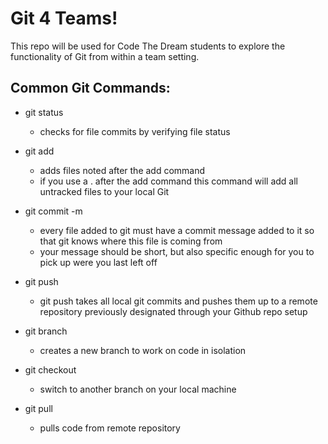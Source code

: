 # Git 4 Teams!

This repo will be used for Code The Dream students to explore the functionality of Git from within a team setting.

## Common Git Commands:
- git status
  * checks for file commits by verifying file status

- git add
  * adds files noted after the add command
  * if you use a . after the add command this command will add all untracked files to your local Git

- git commit -m
  * every file added to git must have a commit message added to it so that git knows where this file is coming from
  * your message should be short, but also specific enough for you to pick up were you last left off

- git push
  * git push takes all local git commits and pushes them up to a remote repository previously designated through your Github repo setup

- git branch
  * creates a new branch to work on code in isolation

- git checkout
  * switch to another branch on your local machine

- git pull
  * pulls code from remote repository
